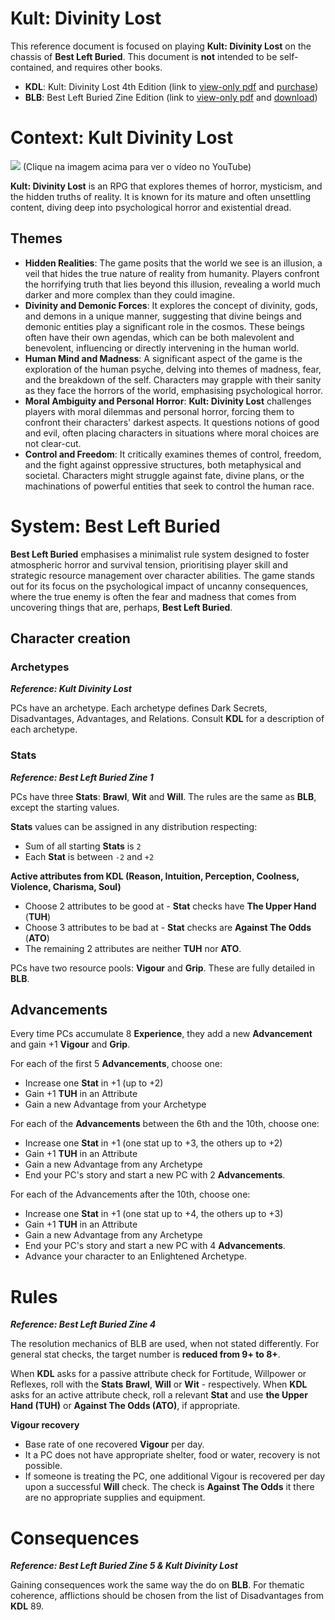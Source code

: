 # Kult: Divinity Lost

This reference document is focused on playing **Kult: Divinity Lost** on the chassis of **Best Left Buried**. This document is **not** intended to be self-contained, and requires other books.

- **KDL**: Kult: Divinity Lost 4th Edition (link to [view-only pdf](https://drive.google.com/open?id=1gPczGPNEelkE9i1ghwD9T7i7nLX9pnSx&usp=drive_fs) and [purchase](https://helmgast.se/en/kult/))
- **BLB**: Best Left Buried Zine Edition (link to [view-only pdf](https://drive.google.com/open?id=1gMvMcuhIFXWkvjqnP8e-XpcMVObmRVrY&usp=drive_fs) and [download](https://soulmuppet-store.co.uk/products/best-left-buried-zini-edition))

# Context: Kult Divinity Lost

[![](https://img.youtube.com/vi/78jZImSiTgc/0.jpg)](https://www.youtube.com/watch?v=78jZImSiTgc)
(Clique na imagem acima para ver o vídeo no YouTube)

**Kult: Divinity Lost** is an RPG that explores themes of horror, mysticism, and the hidden truths of reality. It is known for its mature and often unsettling content, diving deep into psychological horror and existential dread.

## Themes

- **Hidden Realities**: The game posits that the world we see is an illusion, a veil that hides the true nature of reality from humanity. Players confront the horrifying truth that lies beyond this illusion, revealing a world much darker and more complex than they could imagine.
- **Divinity and Demonic Forces**: It explores the concept of divinity, gods, and demons in a unique manner, suggesting that divine beings and demonic entities play a significant role in the cosmos. These beings often have their own agendas, which can be both malevolent and benevolent, influencing or directly intervening in the human world.
- **Human Mind and Madness**: A significant aspect of the game is the exploration of the human psyche, delving into themes of madness, fear, and the breakdown of the self. Characters may grapple with their sanity as they face the horrors of the world, emphasising psychological horror.
- **Moral Ambiguity and Personal Horror**: **Kult: Divinity Lost** challenges players with moral dilemmas and personal horror, forcing them to confront their characters' darkest aspects. It questions notions of good and evil, often placing characters in situations where moral choices are not clear-cut.
- **Control and Freedom**: It critically examines themes of control, freedom, and the fight against oppressive structures, both metaphysical and societal. Characters might struggle against fate, divine plans, or the machinations of powerful entities that seek to control the human race.

# System: Best Left Buried

**Best Left Buried** emphasises a minimalist rule system designed to foster atmospheric horror and survival tension, prioritising player skill and strategic resource management over character abilities. The game stands out for its focus on the psychological impact of uncanny consequences, where the true enemy is often the fear and madness that comes from uncovering things that are, perhaps, **Best Left Buried**.

## Character creation

### Archetypes
***Reference: Kult Divinity Lost***

PCs have an archetype. Each archetype defines Dark Secrets, Disadvantages, Advantages, and Relations. Consult **KDL** for a description of each archetype.

### Stats
***Reference: Best Left Buried Zine 1***

PCs have three **Stats**: **Brawl**, **Wit** and **Will**. The rules are the same as **BLB**, except the starting values.

**Stats** values can be assigned in any distribution respecting:  
- Sum of all starting **Stats** is `2`
- Each **Stat** is between `-2` and `+2`

**Active attributes from KDL (Reason, Intuition, Perception, Coolness, Violence, Charisma, Soul)**
- Choose 2 attributes to be good at - **Stat** checks have **The Upper Hand** (**TUH**)
- Choose 3 attributes to be bad at - **Stat** checks are **Against The Odds** (**ATO**)
- The remaining 2 attributes are neither **TUH** nor **ATO**.

PCs have two resource pools: **Vigour** and **Grip**. These are fully detailed in **BLB**.

## Advancements

Every time PCs accumulate 8 **Experience**, they add a new **Advancement** and gain +1 **Vigour** and **Grip**.

For each of the first 5 **Advancements**, choose one:  
- Increase one **Stat** in +1 (up to +2)
- Gain +1 **TUH** in an Attribute
- Gain a new Advantage from your Archetype

For each of the **Advancements** between the 6th and the 10th, choose one:  
- Increase one **Stat** in +1 (one stat up to +3, the others up to +2)
- Gain +1 **TUH** in an Attribute
- Gain a new Advantage from any Archetype
- End your PC's story and start a new PC with 2 **Advancements**.

For each of the Advancements after the 10th, choose one:  
- Increase one **Stat** in +1 (one stat up to +4, the others up to +3)
- Gain +1 **TUH** in an Attribute
- Gain a new Advantage from any Archetype
- End your PC's story and start a new PC with 4 **Advancements**.
- Advance your character to an Enlightened Archetype.

# Rules
***Reference: Best Left Buried Zine 4***

The resolution mechanics of BLB are used, when not stated differently. For general stat checks, the target number is **reduced from 9+ to 8+**.

When **KDL** asks for a passive attribute check for Fortitude, Willpower or Reflexes, roll with the **Stats** **Brawl**, **Will** or **Wit** - respectively. When **KDL** asks for an active attribute check, roll a relevant **Stat** and use **the Upper Hand (TUH)** or **Against The Odds (ATO)**, if appropriate.

**Vigour recovery**
- Base rate of one recovered **Vigour** per day.
- It a PC does not have appropriate shelter, food or water, recovery is not possible.
- If someone is treating the PC, one additional Vigour is recovered per day upon a successful **Will** check. The check is **Against The Odds** it there are no appropriate supplies and equipment.

# Consequences
***Reference: Best Left Buried Zine 5 & Kult Divinity Lost***

Gaining consequences work the same way the do on **BLB**. For thematic coherence, afflictions should be chosen from the list of Disadvantages from **KDL** 89.
